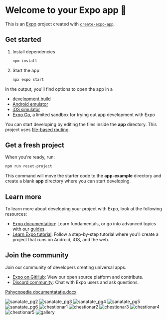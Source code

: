 # Welcome to your Expo app 👋

This is an [Expo](https://expo.dev) project created with [`create-expo-app`](https://www.npmjs.com/package/create-expo-app).

## Get started

1. Install dependencies

   ```bash
   npm install
   ```

2. Start the app

   ```bash
   npx expo start
   ```

In the output, you'll find options to open the app in a

- [development build](https://docs.expo.dev/develop/development-builds/introduction/)
- [Android emulator](https://docs.expo.dev/workflow/android-studio-emulator/)
- [iOS simulator](https://docs.expo.dev/workflow/ios-simulator/)
- [Expo Go](https://expo.dev/go), a limited sandbox for trying out app development with Expo

You can start developing by editing the files inside the **app** directory. This project uses [file-based routing](https://docs.expo.dev/router/introduction).

## Get a fresh project

When you're ready, run:

```bash
npm run reset-project
```

This command will move the starter code to the **app-example** directory and create a blank **app** directory where you can start developing.

## Learn more

To learn more about developing your project with Expo, look at the following resources:

- [Expo documentation](https://docs.expo.dev/): Learn fundamentals, or go into advanced topics with our [guides](https://docs.expo.dev/guides).
- [Learn Expo tutorial](https://docs.expo.dev/tutorial/introduction/): Follow a step-by-step tutorial where you'll create a project that runs on Android, iOS, and the web.

## Join the community

Join our community of developers creating universal apps.

- [Expo on GitHub](https://github.com/expo/expo): View our open source platform and contribute.
- [Discord community](https://chat.expo.dev): Chat with Expo users and ask questions.

[Pshycopedia documentatație.docx](https://github.com/user-attachments/files/20516843/Pshycopedia.documentata.ie.docx)


![sanatate_pg2](https://github.com/user-attachments/assets/9f88003f-86b8-4736-bec6-15e4d1e7d680)
![sanatate_pg3](https://github.com/user-attachments/assets/49497b4c-becb-454d-ae9d-d9af9a5032a0)
![sanatate_pg4](https://github.com/user-attachments/assets/5f8401cc-82b8-4cb8-b5e0-cc625225afb7)
![sanatate_pg5](https://github.com/user-attachments/assets/f46fc93d-0ce7-4741-99e9-29cfa40fced6)
![sanatate_pg6](https://github.com/user-attachments/assets/f1714483-1179-41b8-891d-14be57f5afe8)
![chestionar1](https://github.com/user-attachments/assets/fcabbc15-8049-43e8-bdc1-5e2ddcfb9253)
![chestionar2](https://github.com/user-attachments/assets/60c60a3b-31f4-41ff-aae8-fdc45eebbe7e)
![chestionar3](https://github.com/user-attachments/assets/f15a5f98-269c-4497-ba9e-120305f15414)
![chestionar4](https://github.com/user-attachments/assets/94b6efeb-f083-498c-b912-73b5ad6bcbda)
![chestionar5](https://github.com/user-attachments/assets/86fa8f86-0910-44f3-8cd8-9f736f2ccef5)
![gallery](https://github.com/user-attachments/assets/0e1f77d3-9f00-478c-9ead-e0f1b302eaff)
